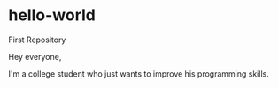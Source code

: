 # hello-world
First Repository

Hey everyone,

I'm a college student who just wants to improve his programming skills.
